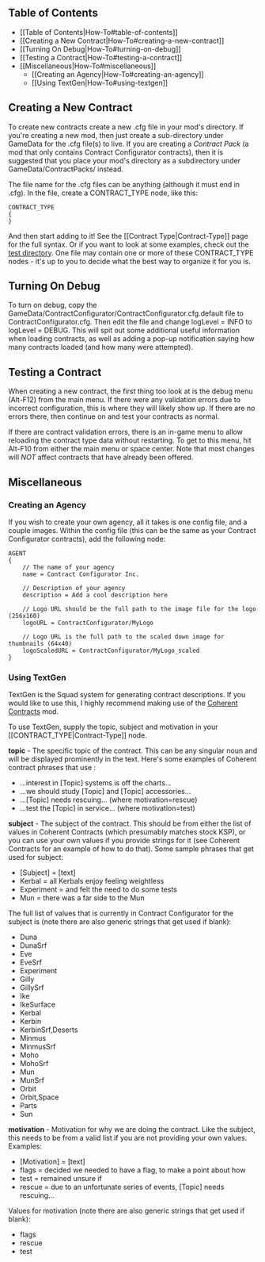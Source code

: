 ## Table of Contents

* [[Table of Contents|How-To#table-of-contents]]
* [[Creating a New Contract|How-To#creating-a-new-contract]]
* [[Turning On Debug|How-To#turning-on-debug]]
* [[Testing a Contract|How-To#testing-a-contract]]
* [[Miscellaneous|How-To#miscellaneous]]
  * [[Creating an Agency|How-To#creating-an-agency]]
  * [[Using TextGen|How-To#using-textgen]]

## Creating a New Contract

To create new contracts create a new .cfg file in your mod's directory.  If you're creating a new mod, then just create a sub-directory under GameData for the .cfg file(s) to live.  If you are creating a *Contract Pack* (a mod that only contains Contract Configurator contracts), then it is suggested that you place your mod's directory as a subdirectory under GameData/ContractPacks/ instead.

The file name for the .cfg files can be anything (although it must end in .cfg).  In the file, create a CONTRACT_TYPE node, like this:

    CONTRACT_TYPE
    {
    }

And then start adding to it!  See the [[Contract Type|Contract-Type]] page for the full syntax.  Or if you want to look at some examples, check out the [test directory](https://github.com/jrossignol/ContractConfigurator/tree/master/test).  One file may contain one or more of these CONTRACT_TYPE nodes - it's up to you to decide what the best way to organize it for you is.

## Turning On Debug

To turn on debug, copy the GameData/ContractConfigurator/ContractConfigurator.cfg.default file to ContractConfigurator.cfg.  Then edit the file and change logLevel = INFO to logLevel = DEBUG.  This will spit out some additional useful information when loading contracts, as well as adding a pop-up notification saying how many contracts loaded (and how many were attempted).

## Testing a Contract

When creating a new contract, the first thing too look at is the debug menu (Alt-F12) from the main menu.  If there were any validation errors due to incorrect configuration, this is where they will likely show up.  If there are no errors there, then continue on and test your contracts as normal.

If there are contract validation errors, there is an in-game menu to allow reloading the contract type data without restarting.  To get to this menu, hit Alt-F10 from either the main menu or space center.  Note that most changes will *NOT* affect contracts that have already been offered.

## Miscellaneous

### Creating an Agency

If you wish to create your own agency, all it takes is one config file, and a couple images.  Within the config file (this can be the same as your Contract Configurator contracts), add the following node:

    AGENT
    {
        // The name of your agency
        name = Contract Configurator Inc.
      
        // Description of your agency
        description = Add a cool description here
      
        // Logo URL should be the full path to the image file for the logo (256x160)
        logoURL = ContractConfigurator/MyLogo

        // Logo URL is the full path to the scaled down image for thumbnails (64x40)
        logoScaledURL = ContractConfigurator/MyLogo_scaled
    }


### Using TextGen

TextGen is the Squad system for generating contract descriptions.  If you would like to use this, I highly recommend making use of the [Coherent Contracts](http://forum.kerbalspaceprogram.com/threads/100098-0-25-Coherent-Contracts-v1-01-%28Nov-14%29) mod.

To use TextGen, supply the topic, subject and motivation in your [[CONTRACT_TYPE|Contract-Type]] node.

**topic** - The specific topic of the contract.  This can be any singular noun and will be displayed prominently in the text.  Here's some examples of Coherent contract phrases that use <topic>:
* ...interest in \[Topic\] systems is off the charts...
* ...we should study \[Topic\] and \[Topic\] accessories...
* ...\[Topic\] needs rescuing... (where motivation=rescue)
* ...test the \[Topic\] in service... (where motivation=test)

**subject** - The subject of the contract.  This should be from either the list of values in Coherent Contracts (which presumably matches stock KSP), or you can use your own values if you provide strings for it (see Coherent Contracts for an example of how to do that).  Some sample phrases that get used for subject:
* \[Subject\] = \[text\]
* Kerbal = all Kerbals enjoy feeling weightless
* Experiment = and felt the need to do some tests
* Mun = there was a far side to the Mun

The full list of values that is currently in Contract Configurator for the subject is (note there are also generic strings that get used if blank):
* Duna
* DunaSrf
* Eve
* EveSrf
* Experiment
* Gilly
* GillySrf
* Ike
* IkeSurface
* Kerbal
* Kerbin
* KerbinSrf,Deserts
* Minmus
* MinmusSrf
* Moho
* MohoSrf
* Mun
* MunSrf
* Orbit
* Orbit,Space
* Parts
* Sun

**motivation** - Motivation for why we are doing the contract.  Like the subject, this needs to be from a valid list if you are not providing your own values.  Examples:
* \[Motivation\] = \[text\]
* flags = decided we needed to have a flag, to make a point about how
* test = remained unsure if
* rescue = due to an unfortunate series of events, \[Topic\] needs rescuing...

Values for motivation (note there are also generic strings that get used if blank):
* flags
* rescue
* test
